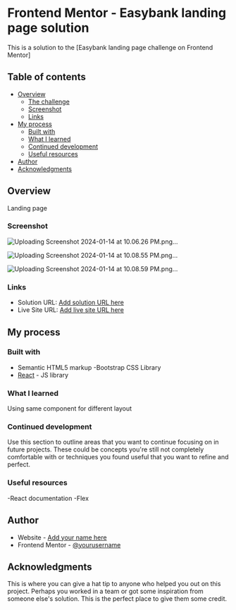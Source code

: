 # Frontend Mentor - Easybank landing page solution

This is a solution to the [Easybank landing page challenge on Frontend Mentor]

## Table of contents

- [Overview](#overview)
  - [The challenge](#the-challenge)
  - [Screenshot](#screenshot)
  - [Links](#links)
- [My process](#my-process)
  - [Built with](#built-with)
  - [What I learned](#what-i-learned)
  - [Continued development](#continued-development)
  - [Useful resources](#useful-resources)
- [Author](#author)
- [Acknowledgments](#acknowledgments)

## Overview

Landing page

### Screenshot

![Uploading Screenshot 2024-01-14 at 10.06.26 PM.png…]()

![Uploading Screenshot 2024-01-14 at 10.08.55 PM.png…]()

![Uploading Screenshot 2024-01-14 at 10.08.59 PM.png…]()



### Links

- Solution URL: [Add solution URL here](https://your-solution-url.com)
- Live Site URL: [Add live site URL here](https://your-live-site-url.com)

## My process

### Built with

- Semantic HTML5 markup
  -Bootstrap CSS Library
- [React](https://reactjs.org/) - JS library

### What I learned

Using same component for different layout

### Continued development

Use this section to outline areas that you want to continue focusing on in future projects. These could be concepts you're still not completely comfortable with or techniques you found useful that you want to refine and perfect.

### Useful resources

-React documentation
-Flex

## Author

- Website - [Add your name here](https://www.your-site.com)
- Frontend Mentor - [@yourusername](https://www.frontendmentor.io/profile/yourusername)

## Acknowledgments

This is where you can give a hat tip to anyone who helped you out on this project. Perhaps you worked in a team or got some inspiration from someone else's solution. This is the perfect place to give them some credit.
